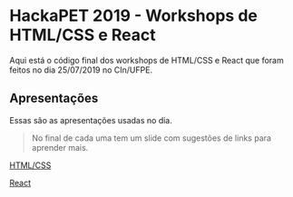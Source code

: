 # HackaPET 2019 - Workshops de HTML/CSS e React

Aqui está o código final dos workshops de HTML/CSS e React que foram feitos no dia 25/07/2019 no CIn/UFPE.

## Apresentações

Essas são as apresentações usadas no dia.

> No final de cada uma tem um slide com sugestões de links para aprender mais.

[HTML/CSS](https://www.slideshare.net/mairatma/hackapet-2019-htmlcss)

[React](https://www.slideshare.net/mairatma/hackapet-2019-react)
